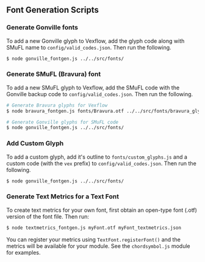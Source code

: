 ## Font Generation Scripts

### Generate Gonville fonts

To add a new Gonville glyph to Vexflow, add the glyph code along with SMuFL name to `config/valid_codes.json`. Then run the following.

```sh
$ node gonville_fontgen.js ../../src/fonts/
```

### Generate SMuFL (Bravura) font

To add a new SMuFL glyph to Vexflow, add the SMuFL code with the Gonville backup code to `config/valid_codes.json`. Then run the following.

```sh
# Generate Bravura glyphs for Vexflow
$ node bravura_fontgen.js fonts/Bravura.otf ../../src/fonts/bravura_glyphs.js

# Generate Gonville glyphs for SMuFL code
$ node gonville_fontgen.js ../../src/fonts/
```

### Add Custom Glyph

To add a custom glyph, add it's outline to `fonts/custom_glyphs.js` and a custom code (with the `vex` prefix) to `config/valid_codes.json`. Then run the following.

```sh
$ node gonville_fontgen.js ../../src/fonts/
```

### Generate Text Metrics for a Text Font

To create text metrics for your own font, first obtain an open-type font (.otf) version of the font file.  Then run:
```sh
$ node textmetrics_fontgen.js myFont.otf myFont_textmetrics.json
```
You can register your metrics using `TextFont.registerFont()` and the metrics will be available for your module.  See the `chordsymbol.js` module for examples.
